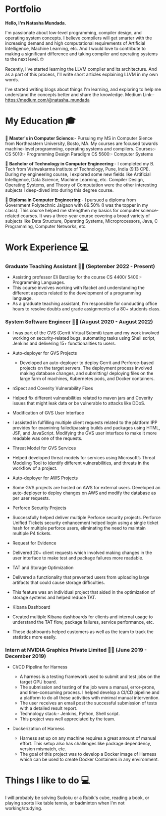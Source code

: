# Portfolio

**Hello, I'm Natasha Mundada.**

I'm passionate about low-level programming, compiler design, and operating system concepts. I believe compilers will get smarter with the increasing demand and high computational requirements of Artificial Intelligence, Machine Learning, etc. And I would love to contribute to making a significant difference and taking compiler and operating systems to the next level. 🤓

Recently, I've started learning the LLVM compiler and its architecture. And as a part of this process, I'll write short articles explaining LLVM in my own words.

I've started writing blogs about things I'm learning, and exploring to help me understand the concepts better and share the knowledge. 
Medium Link:- https://medium.com/@natasha_mundada


# **My Education** :mortar_board:

:school:	**Master's in Computer Science**:- Pursuing my MS in Computer Sience from Northeastern University, Bosto, MA. My courses are focused towards machine-level programming, operating systems and compilers. 
Courses:- 
CS 5010:- Programming Design Paradigm
CS 5600:- Computer Systems

:school:	**Bachelor of Technology in Computer Engineering**:- I completed my B. Tech from Vishwakarma Institute of Technology, Pune, India (9.13 CPI). During my engineering course, I explored some new fields like Artificial Intelligence, Data Science, Machine Learning, etc. Compiler Design, Operating Systems, and Theory of Computation were the other interesting subjects I deep-dived into during this degree course.

:school: **Diploma in Computer Engineering**:- I pursued a diploma from Government Polytechnic Jalgaon with 89.50% (I was the topper in my class). This course helped me strengthen my basics for computer science-related courses. It was a three-year course covering a broad variety of subjects like Data Structure, Operating Systems, Microprocessors, Java, C Programming, Computer Networks, etc.


# **Work Experience** 💻 

### **Graduate Teaching Assistant** 👩‍💻 (September 2022 - Present)
* Assisting professor Eli Barzilay for the course CS 4400/ 5400:- Programming Languages. 
* This course involves working with Racket and understanding the different aspects related to the development of a programming language. 
* As a graduate teaching assistant, I'm responsible for conducting office hours to resolve doubts and grade assignments of a 80+ students class.

### **System Software Engineer** 👩‍💻 (August 2020 - August 2022)
* I was part of the GVS (Gerrit Virtual Submit) team and my work involved working on security-related bugs, automating tasks using Shell script, Jenkins and delivering 15+ functionalities to users. 

* Auto-deployer for GVS Projects
  * Developed an auto-deployer to deploy Gerrit and Perforce-based projects on the target servers. The deployment process involved making database changes,
 and submitting/ deploying files on the large farm of machines, Kubernetes pods, and Docker containers.

* nSpect and Coverity Vulnerability Fixes 
 * Helped fix different vulnerabilities related to maven jars and Coverity issues that might leak data or be vulnerable to attacks like DDoS.

* Modification of GVS User Interface 
 * I assisted in fulfilling multiple client requests related to the platform IPP provides for examining failed/passing builds and packages using HTML, JSF, and JavaScript. Modifying the GVS user interface to make it more readable was one of the requests.

* Threat Model for GVS Services
 * Helped developed threat models for services using Microsoft’s Threat Modeling Tool to identify different vulnerabilities, and threats in the workflow of a project.
 
* Auto-deployer for AWS Projects
 * Some GVS projects are hosted on AWS for external users. Developed an auto-deployer to deploy changes on AWS and modify the database as per user requests.

* Perforce Security Projects
 * Successfully helped deliver multiple Perforce security projects. Perforce Unified Tickets security enhancement helped login using a single ticket hash for multiple perforce users, eliminating the need to maintain multiple P4 tickets.

* Request for Evidence
 * Delivered 20+ client requests which involved making changes in the user interface to make test and package failures more readable.

* TAT and Storage Optimization
 * Delivered a functionality that prevented users from uploading large artifacts that could cause storage difficulties. 
 * This feature was an individual project that aided in the optimization of storage systems and helped reduce TAT.

* Kibana Dashboard
 * Created multiple Kibana dashboards for clients and internal usage to understand the TAT flow, package failures, service performance, etc.
 * These dashboards helped customers as well as the team to track the statistics more easily.

### **Intern at NVIDIA Graphics Private Limited** 👩‍💻  (June 2019 - December 2019) 
* CI/CD Pipeline for Harness
  * A harness is a testing framework used to submit and test jobs on the target GPU board.
  * The submission and testing of the job were a manual, error-prone, and time-consuming process. I helped develop a CI/CD pipeline and a platform to do all these activities with minimal manual intervention. 
  * The user receives an email post the successful submission of tests with a detailed result report. 
  * Technology stack:- Jenkins, Python, Shell script. 
  * This project was well appreciated by the team. 

* Dockerization of Harness
  * Harness set up on any machine requires a great amount of manual effort. This setup also has challenges like package dependency, version mismatch, etc. 
  * The goal of this project was to develop a Docker image of Harness which can be used to create Docker Containers in any environment.




# **Things I like to do** 💻 
I will probably be solving Sudoku or a Rubik's cube, reading a book, or playing sports like table tennis, or badminton when I'm not working/studying.


